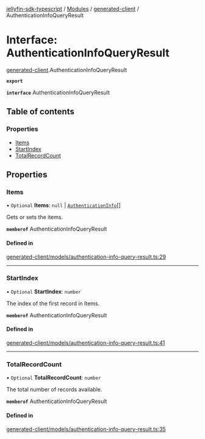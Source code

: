 [jellyfin-sdk-typescript](../README.md) / [Modules](../modules.md) / [generated-client](../modules/generated_client.md) / AuthenticationInfoQueryResult

# Interface: AuthenticationInfoQueryResult

[generated-client](../modules/generated_client.md).AuthenticationInfoQueryResult

**`export`**

**`interface`** AuthenticationInfoQueryResult

## Table of contents

### Properties

- [Items](generated_client.AuthenticationInfoQueryResult.md#items)
- [StartIndex](generated_client.AuthenticationInfoQueryResult.md#startindex)
- [TotalRecordCount](generated_client.AuthenticationInfoQueryResult.md#totalrecordcount)

## Properties

### Items

• `Optional` **Items**: ``null`` \| [`AuthenticationInfo`](generated_client.AuthenticationInfo.md)[]

Gets or sets the items.

**`memberof`** AuthenticationInfoQueryResult

#### Defined in

[generated-client/models/authentication-info-query-result.ts:29](https://github.com/thornbill/jellyfin-sdk-typescript/blob/46678c1/src/generated-client/models/authentication-info-query-result.ts#L29)

___

### StartIndex

• `Optional` **StartIndex**: `number`

The index of the first record in Items.

**`memberof`** AuthenticationInfoQueryResult

#### Defined in

[generated-client/models/authentication-info-query-result.ts:41](https://github.com/thornbill/jellyfin-sdk-typescript/blob/46678c1/src/generated-client/models/authentication-info-query-result.ts#L41)

___

### TotalRecordCount

• `Optional` **TotalRecordCount**: `number`

The total number of records available.

**`memberof`** AuthenticationInfoQueryResult

#### Defined in

[generated-client/models/authentication-info-query-result.ts:35](https://github.com/thornbill/jellyfin-sdk-typescript/blob/46678c1/src/generated-client/models/authentication-info-query-result.ts#L35)
